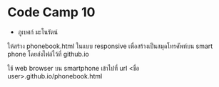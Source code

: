 # Code Camp 10
- ภูเบศก์ มะโนรัตน์

ให้สร้าง phonebook.html ในแบบ responsive 
เพื่อสร้างเป็นสมุดโทรศัพท์บน smart phone
โดยส่งไฟล์ไว้ที่ github.io

ใช้ web browser บน smartphone เข้าไปที่  url
<ชื่อ user>.github.io/phonebook.html
